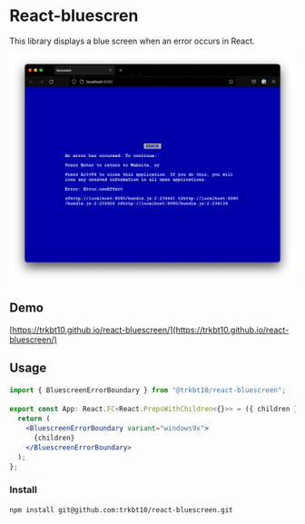 # React-bluescren

This library displays a blue screen when an error occurs in React.

<img src="./screenshot.png" width="640" height="auto" />

## Demo

[https://trkbt10.github.io/react-bluescreen/](https://trkbt10.github.io/react-bluescreen/)

## Usage

```jsx
import { BluescreenErrorBoundary } from "@trkbt10/react-bluescreen";

export const App: React.FC<React.PropsWithChildren<{}>> = ({ children }) => {
  return (
    <BluescreenErrorBoundary variant="windows9x">
      {children}
    </BluescreenErrorBoundary>
  );
};
```

### Install

```bash
npm install git@github.com:trkbt10/react-bluescreen.git
```
